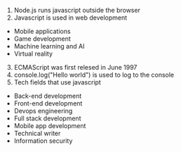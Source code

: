 1. Node.js runs javascript outside the browser
2. Javascript is used in web development

- Mobile applications
- Game development
- Machine learning and AI
- Virtual reality

3. ECMAScript was first relesed in June 1997
4. console.log("Hello world") is used to log to the console
5. Tech fields that use javascript

- Back-end development
- Front-end development
- Devops engineering
- Full stack development
- Mobile app development
- Technical writer
- Information security
